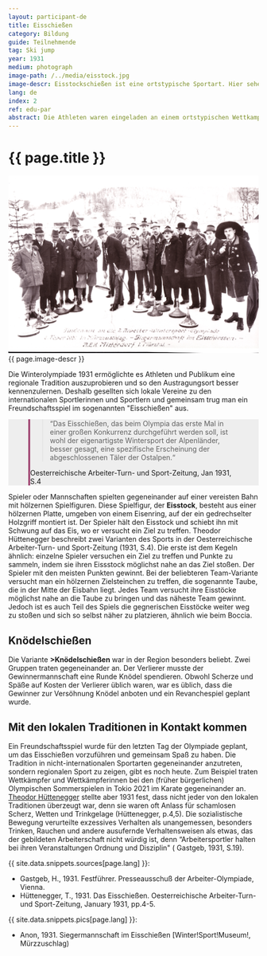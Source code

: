 ```yaml
---
layout: participant-de
title: Eisschießen
category: Bildung
guide: Teilnehmende
tag: Ski jump
year: 1931
medium: photograph
image-path: /../media/eisstock.jpg
image-descr: Eisstockschießen ist eine ortstypische Sportart. Hier sehen Sie die Gewinner des Wettbewerbs, den AEK Mitterdorf i. Mürztal, eine Regionalmannschaft.
lang: de
index: 2
ref: edu-par
abstract: Die Athleten waren eingeladen an einem ortstypischen Wettkampf, Eisschießen, mitzumachen, als Symbol der internationalen Freundschaft.
---
```

<div class="infotext">
  <h1  id="title">{{ page.title }}</h1>
  <div class="grid-item" id="exhibit-image"><img src="/../media/eisstock.jpg" class="img-fluid" alt="{{ page.image-descr }}">{{ page.image-descr }}</div>
  <p>Die Winterolympiade 1931 ermöglichte es Athleten und Publikum eine regionale Tradition auszuprobieren und so den Austragungsort besser kennenzulernen. Deshalb gesellten sich lokale Vereine zu den internationalen Sportlerinnen und Sportlern und gemeinsam trug man ein Freundschaftsspiel im sogenannten "Eisschießen" aus.</p>
  <section class="vh-50" style="background-color: #eee;">
    <div class="container py-sm-5 h-50">
      <div class="row d-flex align-items-center h-20">
        <div class="col col-md-9 mb-3 mb-md-1">
          <figure class="bg-white p-3 rounded" style="border-left: .25rem solid #a34e78;">
            <blockquote class="blockquote pb-2">
              <p class="inlinequote">“Das Eisschießen, das beim Olympia das erste Mal in einer großen Konkurrenz durchgeführt werden soll, ist wohl der eigenartigste Wintersport der Alpenländer, besser gesagt, eine spezifische Erscheinung der abgeschlossenen Täler der Ostalpen.“
              </p>
            </blockquote>
          <figcaption class="blockquote-footer mb-0 font-italic">
            <span class="source">Oesterreichische Arbeiter-Turn- und Sport-Zeitung</span>, Jan 1931, S.4
          </figcaption>
          </figure>
        </div>
      </div>
    </div>
  </section>
  <p>Spieler oder Mannschaften spielten gegeneinander auf einer vereisten Bahn mit hölzernen Spielfiguren. Diese Spielfigur, der <b>Eisstock</b>, besteht aus einer hölzernen Platte, umgeben von einem Eisenring, auf der ein gedrechselter Holzgriff montiert ist. Der Spieler hält den Eisstock und schiebt ihn mit Schwung auf das Eis, wo er versucht ein Ziel zu treffen. Theodor Hüttenegger beschreibt zwei Varianten des Sports in der <span class="quote">Oesterreichische Arbeiter-Turn- und Sport-Zeitung (1931, S.4)</span>. Die erste ist dem Kegeln ähnlich: einzelne Spieler versuchen ein Ziel zu treffen und Punkte zu sammeln, indem sie ihren Eissstock möglichst nahe an das Ziel stoßen. Der Spieler mit den meisten Punkten gewinnt. Bei der beliebteren Team-Variante versucht man ein hölzernen Zielsteinchen zu treffen, die sogenannte Taube, die in der Mitte der Eisbahn liegt. Jedes Team versucht ihre Eisstöcke möglichst nahe an die Taube zu bringen und das näheste Team gewinnt. Jedoch ist es auch Teil des Spiels die gegnerischen Eisstöcke weiter weg zu stoßen und sich so selbst näher zu platzieren, ähnlich wie beim Boccia.</p>
  <h2>Knödelschießen</h2>
  <p> Die Variante <b>>Knödelschießen</b> war in der Region besonders beliebt. Zwei Gruppen traten gegeneinander an. Der Verlierer musste der Gewinnermannschaft eine Runde Knödel spendieren. Obwohl Scherze und Späße auf Kosten der Verlierer üblich waren, war es üblich, dass die Gewinner zur Versöhnung Knödel anboten und ein Revanchespiel geplant wurde.</p>
  <h2>Mit den lokalen Traditionen in Kontakt kommen</h2>
  <p>Ein Freundschaftsspiel wurde für den letzten Tag der Olympiade geplant, um das Eisschießen vorzuführen und gemeinsam Spaß zu haben. Die Tradition in nicht-internationalen Sportarten gegeneinander anzutreten, sondern regionalen Sport zu zeigen, gibt es noch heute. Zum Beispiel traten Wettkämpfer und Wettkämpferinnen bei den (früher bürgerlichen) Olympischen Sommerspielen in Tokio 2021 im Karate gegeneinander an. <a href="#" class="link-info" data-toggle="tooltip" title="Technischer Leiter der Veranstaltung">Theodor Hüttenegger</a> stellte aber 1931 fest, dass nicht jeder von den lokalen Traditionen überzeugt war, denn sie waren oft Anlass für schamlosen Scherz, Wetten und Trinkgelage (<span class="quote">Hüttenegger, p.4,5</span>). Die sozialistische Bewegung verurteilte exzessives Verhalten als unangemessen, besonders Trinken, Rauchen und andere ausufernde Verhaltensweisen als etwas, das der gebildeten Arbeiterschaft nicht würdig ist, denn “Arbeitersportler halten bei ihren Veranstaltungen Ordnung und Disziplin" (<span class="quote"> Gastgeb, 1931, S.19</span>).</p>
    <div class="resources">
      <div class="resource-title">{{ site.data.snippets.sources[page.lang] }}:</div>
          <ul>
              <li>Gastgeb, H., 1931. <span id="source">Festführer</span>. Presseausschuß der Arbeiter-Olympiade, Vienna.</li>
              <li>Hüttenegger, T., 1931. Das Eisschießen. <span id="source">Oesterreichische Arbeiter-Turn- und Sport-Zeitung</span>, January 1931, pp.4-5.</li>
          </ul>
    </div>
    <div class="resources">
      <div class="resource-title">{{ site.data.snippets.pics[page.lang] }}:</div>
          <ul>
            <li>Anon, 1931. Siegermannschaft im Eisschießen [Winter!Sport!Museum!, Mürzzuschlag)</li>
          </ul>
    </div>
</div>